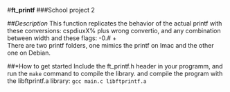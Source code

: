 #**ft_printf**
###School project 2

##*Description*
This function replicates the behavior of the actual printf with these conversions: cspdiuxX% plus wrong convertio, and any combination between width and these flags: -0.# +
<br>There are two printf folders, one mimics the printf on Imac and the other one on Debian.

##*How to get started
Include the ft_printf.h header in your programm, and run the ```make``` command to compile the library. and compile the program with the libftprintf.a library:
```gcc main.c libftprintf.a```
